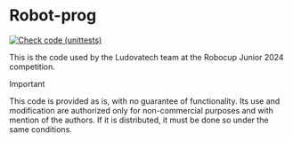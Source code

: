 # Robot-prog
[![Check code (unittests)](https://github.com/LudovaTech/robot-prog/actions/workflows/ccmake-unittests.yml/badge.svg)](https://github.com/LudovaTech/robot-prog/actions/workflows/ccmake-unittests.yml)

This is the code used by the Ludovatech team at the Robocup Junior 2024 competition.

> [!IMPORTANT]
> This code is provided as is, with no guarantee of functionality. Its use and modification are authorized only for non-commercial purposes and with mention of the authors. If it is distributed, it must be done so under the same conditions.
